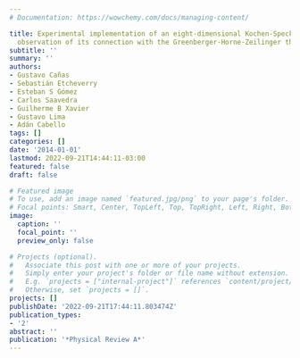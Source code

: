 ```yaml
---
# Documentation: https://wowchemy.com/docs/managing-content/

title: Experimental implementation of an eight-dimensional Kochen-Specker set and
  observation of its connection with the Greenberger-Horne-Zeilinger theorem
subtitle: ''
summary: ''
authors:
- Gustavo Cañas
- Sebastián Etcheverry
- Esteban S Gómez
- Carlos Saavedra
- Guilherme B Xavier
- Gustavo Lima
- Adán Cabello
tags: []
categories: []
date: '2014-01-01'
lastmod: 2022-09-21T14:44:11-03:00
featured: false
draft: false

# Featured image
# To use, add an image named `featured.jpg/png` to your page's folder.
# Focal points: Smart, Center, TopLeft, Top, TopRight, Left, Right, BottomLeft, Bottom, BottomRight.
image:
  caption: ''
  focal_point: ''
  preview_only: false

# Projects (optional).
#   Associate this post with one or more of your projects.
#   Simply enter your project's folder or file name without extension.
#   E.g. `projects = ["internal-project"]` references `content/project/deep-learning/index.md`.
#   Otherwise, set `projects = []`.
projects: []
publishDate: '2022-09-21T17:44:11.803474Z'
publication_types:
- '2'
abstract: ''
publication: '*Physical Review A*'
---
```

